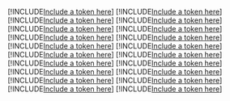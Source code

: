 [!INCLUDE[Include a token here](refs1528952127684/r1.md)]
[!INCLUDE[Include a token here](refs1528952127684/r2.md)]
[!INCLUDE[Include a token here](refs1528952127684/r3.md)]
[!INCLUDE[Include a token here](refs1528952127684/r4.md)]
[!INCLUDE[Include a token here](refs1528952127684/r5.md)]
[!INCLUDE[Include a token here](refs1528952127684/r6.md)]
[!INCLUDE[Include a token here](refs1528952127684/r7.md)]
[!INCLUDE[Include a token here](refs1528952127684/r8.md)]
[!INCLUDE[Include a token here](refs1528952127684/r9.md)]
[!INCLUDE[Include a token here](refs1528952127684/r10.md)]
[!INCLUDE[Include a token here](refs1528952127684/r11.md)]
[!INCLUDE[Include a token here](refs1528952127684/r12.md)]
[!INCLUDE[Include a token here](refs1528952127684/r13.md)]
[!INCLUDE[Include a token here](refs1528952127684/r14.md)]
[!INCLUDE[Include a token here](refs1528952127684/r15.md)]
[!INCLUDE[Include a token here](refs1528952127684/r16.md)]
[!INCLUDE[Include a token here](refs1528952127684/r17.md)]
[!INCLUDE[Include a token here](refs1528952127684/r18.md)]
[!INCLUDE[Include a token here](refs1528952127684/r19.md)]
[!INCLUDE[Include a token here](refs1528952127684/r20.md)]